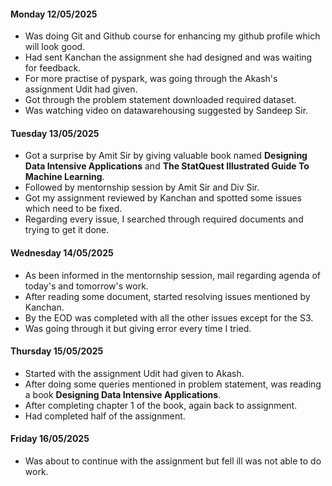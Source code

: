 #### Monday 12/05/2025
- Was doing Git and Github course for enhancing my github profile which will look good.
- Had sent Kanchan the assignment she had designed and was waiting for feedback.
- For more practise of pyspark, was going through the Akash's assignment Udit had given.
- Got through the problem statement downloaded required dataset.
- Was watching video on datawarehousing suggested by Sandeep Sir.


#### Tuesday 13/05/2025
- Got a surprise by Amit Sir by giving valuable book named **Designing Data Intensive Applications** and **The StatQuest Illustrated Guide To Machine Learning**.
- Followed by mentornship session by Amit Sir and Div Sir.
- Got my assignment reviewed by Kanchan and spotted some issues which need to be fixed.
- Regarding every issue, I searched through required documents and trying to get it done.


#### Wednesday 14/05/2025
- As been informed in the mentornship session, mail regarding agenda of today's and tomorrow's work.
- After reading some document, started resolving issues mentioned by Kanchan.
- By the EOD was completed with all the other issues except for the S3.
- Was going through it but giving error every time I tried.


#### Thursday 15/05/2025
- Started with the assignment Udit had given to Akash.
- After doing some queries mentioned in problem statement, was reading a book **Designing Data Intensive Applications**.
- After completing chapter 1 of the book, again back to assignment.
- Had completed half of the assignment.

#### Friday 16/05/2025
- Was about to continue with the assignment but fell ill was not able to do work.
